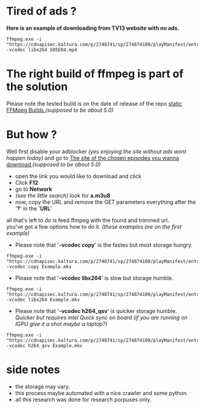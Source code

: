 Tired of ads ?
==============
 <b> Here is an example of downloading from TV13 website with no ads. </b>

```batch
ffmpeg.exe -i "https://cdnapisec.kaltura.com/p/2748741/sp/274874100/playManifest/entryId/1_4950q0tu/protocol/https/format/applehttp/flavorIds/1_2n8pvvg3,1_ib2rkqnp,1_hc35kik8,1_anl9rsji,1_9ehs1bwy/a.m3u8" -vcodec libx264 S05E04.mp4
```

<h1> The right build of ffmpeg is part of the solution </h1>

Please note the tested build is on the date of release of the repo 
<a href="https://www.gyan.dev/ffmpeg/builds/"> static FFMpeg Builds </a>
<i>(supposed to be about 5.0)</i> 


But how ?
=========

Well first disable your adblocker <i>(yes enjoying the site without ads wont happen today)</i>
and go to <a href="https://13tv.co.il/yummies/games-of-chef/season-05/episodes/"> The site of the chosen episodes you wanna download </a>
<i>(supposed to be about 5.0)</i><br>
- open the link you would like to download and click 
- Click <b> F12 </b> 
- go to <b> Network </b> 
- <i>(see the little search)</i> look for <b> a.m3u8 </b>
- now, copy the URL and remove the GET parameters everything after the '<b>?</b>' in the '<b>URL</b>'

all that's left to do is feed ffmpeg with the found and trimmed url. <br>
you've got a few options how to do it. <i>(these examples are on the first example)</i>

- Please note that '<b>-vcodec copy</b>' is the fastes but most storage hungry.
```batch
ffmpeg.exe -i "https://cdnapisec.kaltura.com/p/2748741/sp/274874100/playManifest/entryId/1_4950q0tu/protocol/https/format/applehttp/flavorIds/1_2n8pvvg3,1_ib2rkqnp,1_hc35kik8,1_anl9rsji,1_9ehs1bwy/a.m3u8" -vcodec copy Example.mkv
```
- Please note that '<b>-vcodec libx264</b>' is slow but storage humble.
```batch
ffmpeg.exe -i "https://cdnapisec.kaltura.com/p/2748741/sp/274874100/playManifest/entryId/1_4950q0tu/protocol/https/format/applehttp/flavorIds/1_2n8pvvg3,1_ib2rkqnp,1_hc35kik8,1_anl9rsji,1_9ehs1bwy/a.m3u8" -vcodec libx264 Example.mkv
```
- Please note that '<b>-vcodec h264_qsv</b>' is quicker storage humble. <i>Quicker but requires intel Quick sync on board (if you are running on IGPU give it a shot maybe a laptop?)</i> 
```batch
ffmpeg.exe -i "https://cdnapisec.kaltura.com/p/2748741/sp/274874100/playManifest/entryId/1_4950q0tu/protocol/https/format/applehttp/flavorIds/1_2n8pvvg3,1_ib2rkqnp,1_hc35kik8,1_anl9rsji,1_9ehs1bwy/a.m3u8" -vcodec h264_qsv Example.mkv
```

side notes
==========

- the storage may vary.
- this process maybe automated with a nice crawler and some python.
- all this research was done for research porpuses only.